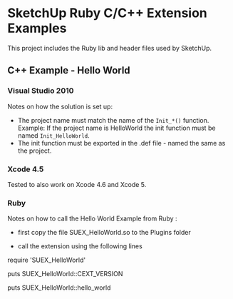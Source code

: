 # SketchUp Ruby C/C++ Extension Examples

This project includes the Ruby lib and header files used by SketchUp.

## C++ Example - Hello World

### Visual Studio 2010

Notes on how the solution is set up:

* The project name must match the name of the `Init_*()` function. Example: If the project name is HelloWorld the init function must be named `Init_HelloWorld`.
* The init function must be exported in the .def file - named the same as the project.

### Xcode 4.5

Tested to also work on Xcode 4.6 and Xcode 5.

### Ruby

Notes on how to call the Hello World Example from Ruby :

* first copy the file SUEX_HelloWorld.so to the Plugins folder

* call the extension using the following lines 

require 'SUEX_HelloWorld'

puts SUEX_HelloWorld::CEXT_VERSION

puts SUEX_HelloWorld::hello_world
